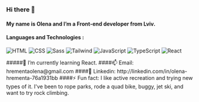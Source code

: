 ### Hi there 👋
#### My name is Olena and I’m a Front-end developer from Lviv. 
#### Languages and Technologies :
<p>
  <img alt="HTML" src="https://img.shields.io/badge/HTML-black?logo=html5&logoColor=E34F26&style=flat-square" /> 
  <img alt="CSS" src="https://img.shields.io/badge/CSS-black?logo=css3&logoColor=016CB4&style=flat-square" /> 
  <img alt="Sass" src="https://img.shields.io/badge/Sass-black?logo=Sass&logoColor=CC6699&style=flat-square" /> 
  <img alt="Tailwind" src="https://img.shields.io/badge/tailwind-black?logo=tailwindcss&logoColor=06B6D4&style=flat-square" /> 
  <img alt="JavaScript" src="https://img.shields.io/badge/JavaScript-black?logo=javascript&logoColor=#4FC08D&style=flat-square" />
  <img alt="TypeScript" src="https://img.shields.io/badge/TypeScript-black?logo=typescript&logoColor=3178C6&style=flat-square" />
  <img alt="React" src="https://img.shields.io/badge/React-black?logo=react&logoColor=5ED3F3&style=flat-square" />
</p>
#####🌱 I’m currently learning React.
####📫 Email: hrementaolena@gmail.com 
####💬 Linkedin: http://linkedin.com/in/olena-hrementa-76a1931bb
####⚡ Fun fact: I like active recreation and trying new types of it. I've been to rope parks, rode a quad bike, buggy, jet ski, and want to try rock climbing.
